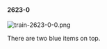 #### 2623-0
![train-2623-0-0.png](https://github.com/lil-lab/nlvr/raw/master/nlvr/train/images/62/train-2623-0-0.png "train-2623-0-0.png")

There are two blue items on top.